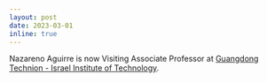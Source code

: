 ```yaml
---
layout: post
date: 2023-03-01 
inline: true
---
```


Nazareno Aguirre is now Visiting Associate Professor at [Guangdong Technion - Israel Institute of Technology](https://www.gtiit.edu.cn/). 


